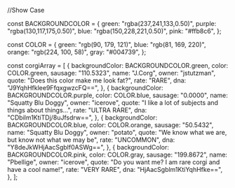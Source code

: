 //Show Case

const BACKGROUNDCOLOR = {
  green: "rgba(237,241,133,0.50)",
  purple: "rgba(130,117,175,0.50)",
  blue: "rgba(150,228,221,0.50)",
  pink: "#ffb8c6",
};

const COLOR = {
  green: "rgb(90, 179, 121)",
  blue: "rgb(81, 169, 220)",
  orange: "rgb(224, 100, 58)",
  gray: "#004739",
};

const corgiArray = [
  {
    backgroundColor: BACKGROUNDCOLOR.green,
    color: COLOR.green,
    sausage: "110.5323",
    name: "J.Corg",
    owner: "jstutzman",
    quote: "Does this color make me look fat?",
    rate: "RARE",
    dna: "J9YqhHfklee9FfqxgwzcFQ==",
  },
  {
    backgroundColor: BACKGROUNDCOLOR.purple,
    color: COLOR.blue,
    sausage: "0.0000",
    name: "Squatty Blu Doggy",
    owner: "icerove",
    quote: "I like a lot of subjects and things about things...",
    rate: "ULTRA RARE",
    dna: "CDbilm1KtiTDj/8uJfsdrw==",
  },
  {
    backgroundColor: BACKGROUNDCOLOR.blue,
    color: COLOR.orange,
    sausage: "50.5432",
    name: "Squatty Blu Doggy",
    owner: "potato",
    quote: "We know what we are, but know not what we may be",
    rate: "UNCOMMON",
    dna: "Y8deJkWHjAacSgblf0ASWg==",
  },
  {
    backgroundColor: BACKGROUNDCOLOR.pink,
    color: COLOR.gray,
    sausage: "199.8672",
    name: "Pbellige",
    owner: "icerove",
    quote: "Do you want me? I am rare corgi and have a cool name!",
    rate: "VERY RARE",
    dna: "HjAacSgblm1KtiYqhHfke==",
  },
];